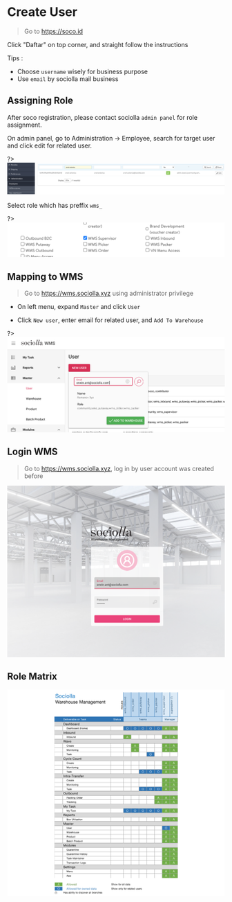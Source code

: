 # Create User

> Go to https://soco.id

Click "Daftar" on top corner, and straight follow the instructions

Tips :
* Choose `username` wisely for business purpose
* Use `email` by sociolla mail business

## Assigning Role

After soco registration, please contact sociolla `admin panel` for role assignment.

On admin panel, go to Administration -> Employee, search for target user and click edit for related user.

?>
![cap](_media/cap1.png)

Select role which has preffix `wms_`

?>
![cap](_media/cap3.png)


## Mapping to WMS

> Go to https://wms.sociolla.xyz using administrator privilege

* On left menu, expand `Master` and click `User`

* Click `New user`, enter email for related user, and `Add To Warehouse`

?>
![cap](_media/cap4.png)

## Login WMS

> Go to https://wms.sociolla.xyz, log in by user account was created before

![cap](_media/cap5.png)

## Role Matrix

![cap](_media/cap2.png)
